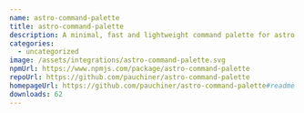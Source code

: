 ```yaml
---
name: astro-command-palette
title: astro-command-palette
description: A minimal, fast and lightweight command palette for astro with no dependencies
categories:
  - uncategorized
image: /assets/integrations/astro-command-palette.svg
npmUrl: https://www.npmjs.com/package/astro-command-palette
repoUrl: https://github.com/pauchiner/astro-command-palette
homepageUrl: https://github.com/pauchiner/astro-command-palette#readme
downloads: 62
---
```

